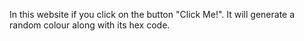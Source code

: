 In this website if you click on the button "Click Me!". It will generate a random colour along with its hex code.

